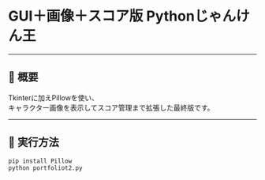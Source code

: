# GUI＋画像＋スコア版 Pythonじゃんけん王

---

## 📌 概要

Tkinterに加えPillowを使い、  
キャラクター画像を表示してスコア管理まで拡張した最終版です。

---

## 🚀 実行方法

```bash
pip install Pillow
python portfoliot2.py
